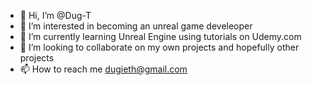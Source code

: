 - 👋 Hi, I’m @Dug-T
- 👀 I’m interested in becoming an unreal game develeoper
- 🌱 I’m currently learning Unreal Engine using tutorials on Udemy.com
- 💞️ I’m looking to collaborate on my own projects and hopefully other projects
- 📫 How to reach me dugieth@gmail.com

<!---
Dug-T/Dug-T is a ✨ special ✨ repository because its `README.md` (this file) appears on your GitHub profile.
You can click the Preview link to take a look at your changes.
--->

